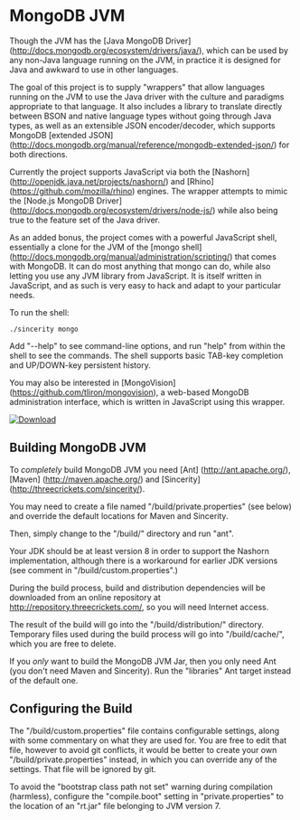 
MongoDB JVM
===========

Though the JVM has the [Java MongoDB Driver]
(http://docs.mongodb.org/ecosystem/drivers/java/), which can be used by any
non-Java language running on the JVM, in practice it is designed for Java and
awkward to use in other languages.

The goal of this project is to supply "wrappers" that allow languages running
on the JVM to use the Java driver with the culture and paradigms appropriate to
that language. It also includes a library to translate directly between BSON and
native language types without going through Java types, as well as an extensible
JSON encoder/decoder, which supports MongoDB [extended JSON]
(http://docs.mongodb.org/manual/reference/mongodb-extended-json/) for both
directions.

Currently the project supports JavaScript via both the [Nashorn]
(http://openjdk.java.net/projects/nashorn/) and [Rhino]
(https://github.com/mozilla/rhino) engines. The wrapper attempts to mimic the [Node.js MongoDB Driver]
(http://docs.mongodb.org/ecosystem/drivers/node-js/) while also being true to
the feature set of the Java driver.

As an added bonus, the project comes with a powerful JavaScript shell,
essentially a clone for the JVM of the [mongo shell]
(http://docs.mongodb.org/manual/administration/scripting/) that comes with
MongoDB. It can do most anything that mongo can do, while also letting you use
any JVM library from JavaScript. It is itself written in JavaScript, and as such
is very easy to hack and adapt to your particular needs.

To run the shell:

	./sincerity mongo

Add "--help" to see command-line options, and run "help" from within the shell
to see the commands. The shell supports basic TAB-key completion and UP/DOWN-key
persistent history.

You may also be interested in [MongoVision]
(https://github.com/tliron/mongovision), a web-based MongoDB administration
interface, which is written in JavaScript using this wrapper.

[![Download](http://threecrickets.com/media/download.png "Download")](https://drive.google.com/folderview?id=0B5XU4AmCevRXUnNkeWR2TkVCV2M)


Building MongoDB JVM
--------------------

To *completely* build MongoDB JVM you need [Ant] (http://ant.apache.org/), [Maven]
(http://maven.apache.org/) and [Sincerity] (http://threecrickets.com/sincerity/).

You may need to create a file named "/build/private.properties" (see below) and
override the default locations for Maven and Sincerity.

Then, simply change to the "/build/" directory and run "ant".

Your JDK should be at least version 8 in order to support the Nashorn
implementation, although there is a workaround for earlier JDK versions (see
comment in "/build/custom.properties".)

During the build process, build and distribution dependencies will be
downloaded from an online repository at http://repository.threecrickets.com/, so
you will need Internet access.

The result of the build will go into the "/build/distribution/" directory.
Temporary files used during the build process will go into "/build/cache/",
which you are free to delete.

If you *only* want to build the MongoDB JVM Jar, then you only need Ant (you
don't need Maven and Sincerity). Run the "libraries" Ant target instead of the
default one.


Configuring the Build
---------------------

The "/build/custom.properties" file contains configurable settings, along with
some commentary on what they are used for. You are free to edit that file,
however to avoid git conflicts, it would be better to create your own
"/build/private.properties" instead, in which you can override any of the
settings. That file will be ignored by git.

To avoid the "bootstrap class path not set" warning during compilation
(harmless), configure the "compile.boot" setting in "private.properties" to the
location of an "rt.jar" file belonging to JVM version 7.

